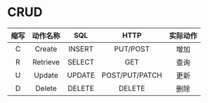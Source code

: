 # CRUD

| 缩写|动作名称|  SQL  |     HTTP     |实际动作|
|:---:|  :---: | :---: |     :---:    |  :---: |
|  C  | Create | INSERT|   PUT/POST   |  增加  |
|  R  |Retrieve| SELECT|      GET     |  查询  |
|  U  | Update | UPDATE|POST/PUT/PATCH|  更新  |
|  D  | Delete | DELETE|    DELETE    |  删除  |


